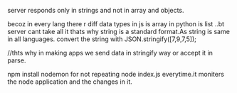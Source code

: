 

server responds only in strings and not in array and objects.

becoz in every lang there r diff data types in js is array 
in python is list 
..bt server cant take all it thats why string is a standard format.As string is same in all languages.
convert the string with JSON.stringify([7,9,7,5]);

//thts why in making  apps we send data in stringify way or accept it in parse.

npm install nodemon for not repeating node index.js everytime.it moniters the node application and the changes in it.